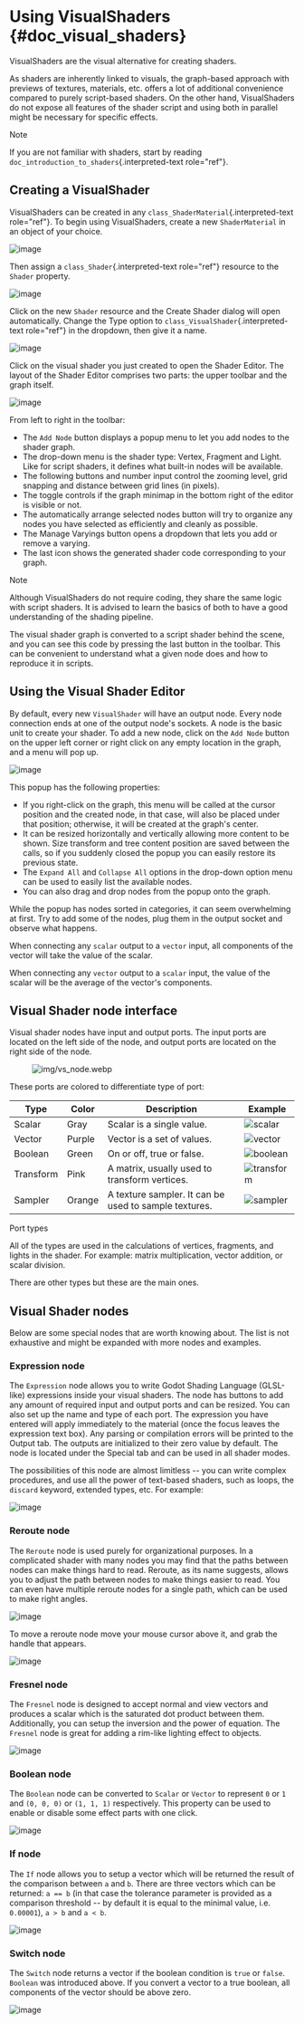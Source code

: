 # Using VisualShaders {#doc_visual_shaders}

VisualShaders are the visual alternative for creating shaders.

As shaders are inherently linked to visuals, the graph-based approach
with previews of textures, materials, etc. offers a lot of additional
convenience compared to purely script-based shaders. On the other hand,
VisualShaders do not expose all features of the shader script and using
both in parallel might be necessary for specific effects.

> [!NOTE]
> If you are not familiar with shaders, start by reading
> `doc_introduction_to_shaders`{.interpreted-text role="ref"}.

## Creating a VisualShader

VisualShaders can be created in any
`class_ShaderMaterial`{.interpreted-text role="ref"}. To begin using
VisualShaders, create a new `ShaderMaterial` in an object of your
choice.

![image](img/shader_material_create_mesh.webp)

Then assign a `class_Shader`{.interpreted-text role="ref"} resource to
the `Shader` property.

![image](img/visual_shader_create.webp)

Click on the new `Shader` resource and the Create Shader dialog will
open automatically. Change the Type option to
`class_VisualShader`{.interpreted-text role="ref"} in the dropdown, then
give it a name.

![image](img/visual_shader_create2.webp)

Click on the visual shader you just created to open the Shader Editor.
The layout of the Shader Editor comprises two parts: the upper toolbar
and the graph itself.

![image](img/visual_shader_editor2.webp)

From left to right in the toolbar:

- The `Add Node` button displays a popup menu to let you add nodes to
  the shader graph.
- The drop-down menu is the shader type: Vertex, Fragment and Light.
  Like for script shaders, it defines what built-in nodes will be
  available.
- The following buttons and number input control the zooming level, grid
  snapping and distance between grid lines (in pixels).
- The toggle controls if the graph minimap in the bottom right of the
  editor is visible or not.
- The automatically arrange selected nodes button will try to organize
  any nodes you have selected as efficiently and cleanly as possible.
- The Manage Varyings button opens a dropdown that lets you add or
  remove a varying.
- The last icon shows the generated shader code corresponding to your
  graph.

> [!NOTE]
> Although VisualShaders do not require coding, they share the same
> logic with script shaders. It is advised to learn the basics of both
> to have a good understanding of the shading pipeline.
>
> The visual shader graph is converted to a script shader behind the
> scene, and you can see this code by pressing the last button in the
> toolbar. This can be convenient to understand what a given node does
> and how to reproduce it in scripts.

## Using the Visual Shader Editor

By default, every new `VisualShader` will have an output node. Every
node connection ends at one of the output node\'s sockets. A node is the
basic unit to create your shader. To add a new node, click on the
`Add Node` button on the upper left corner or right click on any empty
location in the graph, and a menu will pop up.

![image](img/vs_popup.webp)

This popup has the following properties:

- If you right-click on the graph, this menu will be called at the
  cursor position and the created node, in that case, will also be
  placed under that position; otherwise, it will be created at the
  graph\'s center.
- It can be resized horizontally and vertically allowing more content to
  be shown. Size transform and tree content position are saved between
  the calls, so if you suddenly closed the popup you can easily restore
  its previous state.
- The `Expand All` and `Collapse All` options in the drop-down option
  menu can be used to easily list the available nodes.
- You can also drag and drop nodes from the popup onto the graph.

While the popup has nodes sorted in categories, it can seem overwhelming
at first. Try to add some of the nodes, plug them in the output socket
and observe what happens.

When connecting any `scalar` output to a `vector` input, all components
of the vector will take the value of the scalar.

When connecting any `vector` output to a `scalar` input, the value of
the scalar will be the average of the vector\'s components.

## Visual Shader node interface

Visual shader nodes have input and output ports. The input ports are
located on the left side of the node, and output ports are located on
the right side of the node.

<figure>
<img src="img/vs_node.webp" alt="img/vs_node.webp" />
</figure>

These ports are colored to differentiate type of port:

| Type | Color | Description | Example |
|----|----|----|----|
| Scalar | Gray | Scalar is a single value. | ![scalar](img/vs_scalar.webp) |
| Vector | Purple | Vector is a set of values. | ![vector](img/vs_vector.webp) |
| Boolean | Green | On or off, true or false. | ![boolean](img/vs_boolean.webp) |
| Transform | Pink | A matrix, usually used to transform vertices. | ![transform](img/vs_transform.webp) |
| Sampler | Orange | A texture sampler. It can be used to sample textures. | ![sampler](img/vs_sampler.webp) |

Port types

All of the types are used in the calculations of vertices, fragments,
and lights in the shader. For example: matrix multiplication, vector
addition, or scalar division.

There are other types but these are the main ones.

## Visual Shader nodes

Below are some special nodes that are worth knowing about. The list is
not exhaustive and might be expanded with more nodes and examples.

### Expression node

The `Expression` node allows you to write Godot Shading Language
(GLSL-like) expressions inside your visual shaders. The node has buttons
to add any amount of required input and output ports and can be resized.
You can also set up the name and type of each port. The expression you
have entered will apply immediately to the material (once the focus
leaves the expression text box). Any parsing or compilation errors will
be printed to the Output tab. The outputs are initialized to their zero
value by default. The node is located under the Special tab and can be
used in all shader modes.

The possibilities of this node are almost limitless -- you can write
complex procedures, and use all the power of text-based shaders, such as
loops, the `discard` keyword, extended types, etc. For example:

![image](img/vs_expression2.png)

### Reroute node

The `Reroute` node is used purely for organizational purposes. In a
complicated shader with many nodes you may find that the paths between
nodes can make things hard to read. Reroute, as its name suggests,
allows you to adjust the path between nodes to make things easier to
read. You can even have multiple reroute nodes for a single path, which
can be used to make right angles.

![image](img/vs_reroute.webp)

To move a reroute node move your mouse cursor above it, and grab the
handle that appears.

![image](img/vs_reroute_handle.webp)

### Fresnel node

The `Fresnel` node is designed to accept normal and view vectors and
produces a scalar which is the saturated dot product between them.
Additionally, you can setup the inversion and the power of equation. The
`Fresnel` node is great for adding a rim-like lighting effect to
objects.

![image](img/vs_fresnel.webp)

### Boolean node

The `Boolean` node can be converted to `Scalar` or `Vector` to represent
`0` or `1` and `(0, 0, 0)` or `(1, 1, 1)` respectively. This property
can be used to enable or disable some effect parts with one click.

![image](img/vs_boolean.gif)

### If node

The `If` node allows you to setup a vector which will be returned the
result of the comparison between `a` and `b`. There are three vectors
which can be returned: `a == b` (in that case the tolerance parameter is
provided as a comparison threshold -- by default it is equal to the
minimal value, i.e. `0.00001`), `a > b` and `a < b`.

![image](img/vs_if.png)

### Switch node

The `Switch` node returns a vector if the boolean condition is `true` or
`false`. `Boolean` was introduced above. If you convert a vector to a
true boolean, all components of the vector should be above zero.

![image](img/vs_switch.webp)
